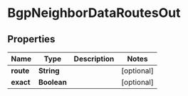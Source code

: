 
# BgpNeighborDataRoutesOut

## Properties
Name | Type | Description | Notes
------------ | ------------- | ------------- | -------------
**route** | **String** |  |  [optional]
**exact** | **Boolean** |  |  [optional]



